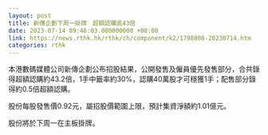 ```yaml
---
layout: post
title: 新傳企劃下周一掛牌　超額認購逾43倍
date: 2023-07-14 09:46:03.000000000 +08:00
link: https://news.rthk.hk/rthk/ch/component/k2/1708808-20230714.htm
categories: rthk
---
```


本港數碼媒體公司新傳企劃公布招股結果，公開發售及僱員優先發售部分，合共錄得超額認購約43.2倍，1手中籤率約30%，認購40萬股才可穩獲1手；配售部分錄得約0.5倍超額認購。

股份每股發售價0.92元，屬招股價範圍上限，預計集資淨額約1.01億元。

股份將於下周一在主板掛牌。
